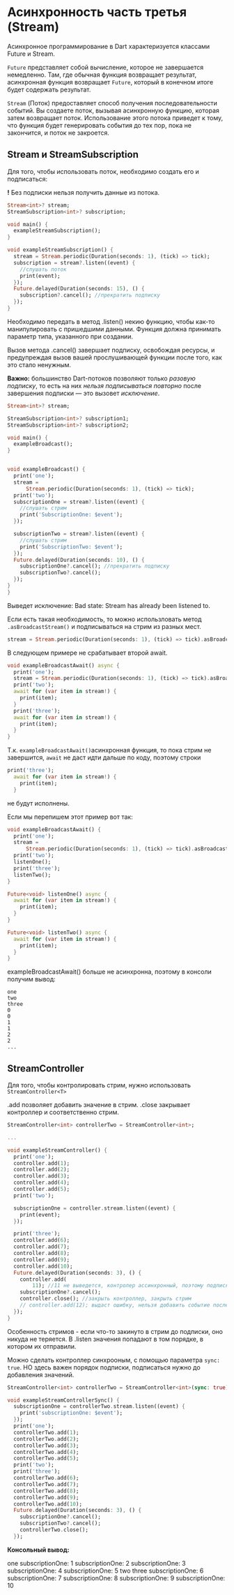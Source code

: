# Асинхронность часть третья (Stream)
Асинхронное программирование в Dart характеризуется классами Future и Stream.

`Future` представляет собой вычисление, которое не завершается немедленно. Там, где обычная функция возвращает результат, асинхронная функция возвращает `Future`, который в конечном итоге будет содержать результат. 

`Stream` (Поток) предоставляет способ получения последовательности событий. Вы создаете поток, вызывая асинхронную функцию, которая затем возвращает поток. Использование этого потока приведет к тому, что функция будет генерировать события до тех пор, пока не закончится, и поток не закроется.


## Stream и StreamSubscription

Для того, чтобы использовать поток, необходимо создать его и подписаться: 

**!** Без подписки нельзя получить данные из потока.
```dart
Stream<int>? stream;
StreamSubscription<int>? subscription;

void main() {
  exampleStreamSubscription();
}

void exampleStreamSubscription() {
  stream = Stream.periodic(Duration(seconds: 1), (tick) => tick);
  subscription = stream?.listen((event) {
    //слушать поток
    print(event);
  });
  Future.delayed(Duration(seconds: 15), () {
    subscription?.cancel(); //прекратить подписку
  });
}
```

Необходимо передать в метод .listen() некию функцию, чтобы как-то манипулировать с пришедшими данными. Функция должна принимать параметр типа, указанного при создании.

Вызов метода .cancel() завершает подписку, освобождая ресурсы, и предупреждая вызов вашей прослушивающей функции после того, как это стало ненужным.



**Важно:** большинство Dart-потоков позволяют только *разовую подписку*, то есть на них *нельзя подписываться повторно* после завершения подписки — это вызовет *исключение*.


```dart
Stream<int>? stream;

StreamSubscription<int>? subscription1;
StreamSubscription<int>? subscription2;

void main() {
  exampleBroadcast();
}


void exampleBroadcast() {
  print('one');
  stream =
      Stream.periodic(Duration(seconds: 1), (tick) => tick);
  print('two');
  subscriptionOne = stream?.listen((event) {
    //слушать стрим
    print('SubscriptionOne: $event');
  });

  subscriptionTwo = stream?.listen((event) {
    //слушать стрим
    print('SubscriptionTwo: $event');
  });
  Future.delayed(Duration(seconds: 10), () {
    subscriptionOne?.cancel(); //прекратить подписку
    subscriptionTwo?.cancel();
  });
}
}

```

Выведет исключение: Bad state: Stream has already been listened to.

Если есть такая необходимость, то можно использловать метод `.asBroadcastStream()` и подписываться на стрим из разных мест.

```dart
stream = Stream.periodic(Duration(seconds: 1), (tick) => tick).asBroadcastStream();
```

В следующем примере не срабатывает второй await. 

```dart 
void exampleBroadcastAwait() async {
  print('one');
  stream = Stream.periodic(Duration(seconds: 1), (tick) => tick).asBroadcastStream();
  print('two');
  await for (var item in stream!) {
    print(item);
  }
  print('three');
  await for (var item in stream!) {
    print(item);
  }
}
```
Т.к. `exampleBroadcastAwait()`асинхронная функция, то пока стрим не завершится, `await` не даст идти дальше по коду, поэтому строки 

```dart
print('three');
  await for (var item in stream!) {
    print(item);
  }
``` 
не будут исполнены.

Если мы перепишем этот пример вот так:


```dart
void exampleBroadcastAwait() {
  print('one');
  stream =
      Stream.periodic(Duration(seconds: 1), (tick) => tick).asBroadcastStream();
  print('two');
  listenOne();
  print('three');
  listenTwo();
}

Future<void> listenOne() async {
  await for (var item in stream!) {
    print(item);
  }
}

Future<void> listenTwo() async {
  await for (var item in stream!) {
    print(item);
  }
}
```

exampleBroadcastAwait() больше не асинхронна, поэтому в консоли получим вывод:

```
one
two
three
0
0
1
1
2
2
...
```


## StreamController
Для того, чтобы контролировать стрим, нужно использовать `StreamController<T> `

.add позволяет добавить значение в стрим.
.close закрывает контроллер и соответственно стрим.


```dart
StreamController<int> controllerTwo = StreamController<int>;

...

void exampleStreamController() {
  print('one');
  controller.add(1);
  controller.add(2);
  controller.add(3);
  controller.add(4);
  controller.add(5);
  print('two');

  subscriptionOne = controller.stream.listen((event) {
    print(event);
  });

  print('three');
  controller.add(6);
  controller.add(7);
  controller.add(8);
  controller.add(9);
  controller.add(10);
  Future.delayed(Duration(seconds: 3), () {
    controller.add(
        11); //11 не выведется, контролер ассинхронный, поэтому подписка закроется раньше, чем добавится значение
    subscriptionOne?.cancel();
    controller.close(); //закрыть контроллер, закрыть стрим
    // controller.add(12); выдаст ошибку, нельзя добавить событие после того, как контроллер закрыт
  });
}
```
Особенность стримов - если что-то закинуто в стрим до подписки, оно никуда не теряется. В .listen значения попадают в том порядке, в котором их отправили.

Можно сделать контроллер синхрооным, с помощью параметра `sync: true`. НО здесь важен порядок подписки, подписаться нужно до добавления значений.

```dart
StreamController<int> controllerTwo = StreamController<int>(sync: true);
```

```dart
void exampleStreamControllerSync() {
  subscriptionOne = controllerTwo.stream.listen((event) {
    print('subscriptionOne: $event');
  });
  print('one');
  controllerTwo.add(1);
  controllerTwo.add(2);
  controllerTwo.add(3);
  controllerTwo.add(4);
  controllerTwo.add(5);
  print('two');
  print('three');
  controllerTwo.add(6);
  controllerTwo.add(7);
  controllerTwo.add(8);
  controllerTwo.add(9);
  controllerTwo.add(10);
  Future.delayed(Duration(seconds: 3), () {
    subscriptionOne?.cancel();
    subscriptionTwo?.cancel();
    controllerTwo.close();
  });
  ```
  **Консольный вывод:**

one
subscriptionOne: 1
subscriptionOne: 2
subscriptionOne: 3
subscriptionOne: 4
subscriptionOne: 5
two
three
subscriptionOne: 6
subscriptionOne: 7
subscriptionOne: 8
subscriptionOne: 9
subscriptionOne: 10